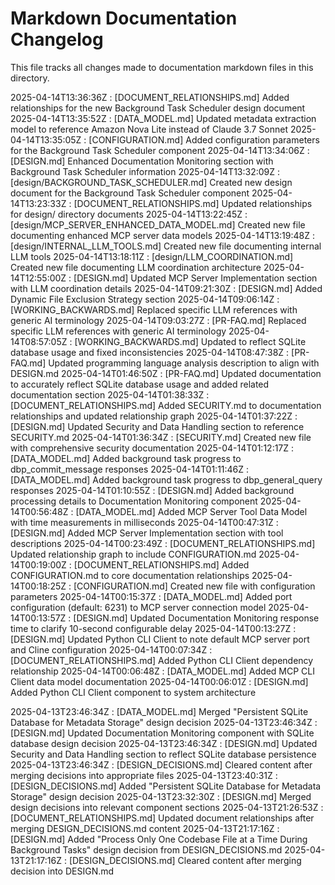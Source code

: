 # Markdown Documentation Changelog

This file tracks all changes made to documentation markdown files in this directory.

2025-04-14T13:36:36Z : [DOCUMENT_RELATIONSHIPS.md] Added relationships for the new Background Task Scheduler design document
2025-04-14T13:35:52Z : [DATA_MODEL.md] Updated metadata extraction model to reference Amazon Nova Lite instead of Claude 3.7 Sonnet
2025-04-14T13:35:05Z : [CONFIGURATION.md] Added configuration parameters for the Background Task Scheduler component
2025-04-14T13:34:06Z : [DESIGN.md] Enhanced Documentation Monitoring section with Background Task Scheduler information
2025-04-14T13:32:09Z : [design/BACKGROUND_TASK_SCHEDULER.md] Created new design document for the Background Task Scheduler component
2025-04-14T13:23:33Z : [DOCUMENT_RELATIONSHIPS.md] Updated relationships for design/ directory documents
2025-04-14T13:22:45Z : [design/MCP_SERVER_ENHANCED_DATA_MODEL.md] Created new file documenting enhanced MCP server data models
2025-04-14T13:19:48Z : [design/INTERNAL_LLM_TOOLS.md] Created new file documenting internal LLM tools
2025-04-14T13:18:11Z : [design/LLM_COORDINATION.md] Created new file documenting LLM coordination architecture
2025-04-14T12:55:00Z : [DESIGN.md] Updated MCP Server Implementation section with LLM coordination details
2025-04-14T09:21:30Z : [DESIGN.md] Added Dynamic File Exclusion Strategy section
2025-04-14T09:06:14Z : [WORKING_BACKWARDS.md] Replaced specific LLM references with generic AI terminology
2025-04-14T09:03:27Z : [PR-FAQ.md] Replaced specific LLM references with generic AI terminology
2025-04-14T08:57:05Z : [WORKING_BACKWARDS.md] Updated to reflect SQLite database usage and fixed inconsistencies
2025-04-14T08:47:38Z : [PR-FAQ.md] Updated programming language analysis description to align with DESIGN.md
2025-04-14T01:46:50Z : [PR-FAQ.md] Updated documentation to accurately reflect SQLite database usage and added related documentation section
2025-04-14T01:38:33Z : [DOCUMENT_RELATIONSHIPS.md] Added SECURITY.md to documentation relationships and updated relationship graph
2025-04-14T01:37:22Z : [DESIGN.md] Updated Security and Data Handling section to reference SECURITY.md
2025-04-14T01:36:34Z : [SECURITY.md] Created new file with comprehensive security documentation
2025-04-14T01:12:17Z : [DATA_MODEL.md] Added background task progress to dbp_commit_message responses
2025-04-14T01:11:46Z : [DATA_MODEL.md] Added background task progress to dbp_general_query responses
2025-04-14T01:10:55Z : [DESIGN.md] Added background processing details to Documentation Monitoring component
2025-04-14T00:56:48Z : [DATA_MODEL.md] Added MCP Server Tool Data Model with time measurements in milliseconds
2025-04-14T00:47:31Z : [DESIGN.md] Added MCP Server Implementation section with tool descriptions
2025-04-14T00:23:49Z : [DOCUMENT_RELATIONSHIPS.md] Updated relationship graph to include CONFIGURATION.md
2025-04-14T00:19:00Z : [DOCUMENT_RELATIONSHIPS.md] Added CONFIGURATION.md to core documentation relationships
2025-04-14T00:18:25Z : [CONFIGURATION.md] Created new file with configuration parameters
2025-04-14T00:15:37Z : [DATA_MODEL.md] Added port configuration (default: 6231) to MCP server connection model
2025-04-14T00:13:57Z : [DESIGN.md] Updated Documentation Monitoring response time to clarify 10-second configurable delay
2025-04-14T00:13:27Z : [DESIGN.md] Updated Python CLI Client to note default MCP server port and Cline configuration
2025-04-14T00:07:34Z : [DOCUMENT_RELATIONSHIPS.md] Added Python CLI Client dependency relationship
2025-04-14T00:06:48Z : [DATA_MODEL.md] Added MCP CLI Client data model documentation
2025-04-14T00:06:01Z : [DESIGN.md] Added Python CLI Client component to system architecture

2025-04-13T23:46:34Z : [DATA_MODEL.md] Merged "Persistent SQLite Database for Metadata Storage" design decision
2025-04-13T23:46:34Z : [DESIGN.md] Updated Documentation Monitoring component with SQLite database design decision
2025-04-13T23:46:34Z : [DESIGN.md] Updated Security and Data Handling section to reflect SQLite database persistence
2025-04-13T23:46:34Z : [DESIGN_DECISIONS.md] Cleared content after merging decisions into appropriate files
2025-04-13T23:40:31Z : [DESIGN_DECISIONS.md] Added "Persistent SQLite Database for Metadata Storage" design decision
2025-04-13T23:32:30Z : [DESIGN.md] Merged design decisions into relevant component sections
2025-04-13T21:26:53Z : [DOCUMENT_RELATIONSHIPS.md] Updated document relationships after merging DESIGN_DECISIONS.md content
2025-04-13T21:17:16Z : [DESIGN.md] Added "Process Only One Codebase File at a Time During Background Tasks" design decision from DESIGN_DECISIONS.md
2025-04-13T21:17:16Z : [DESIGN_DECISIONS.md] Cleared content after merging decision into DESIGN.md
